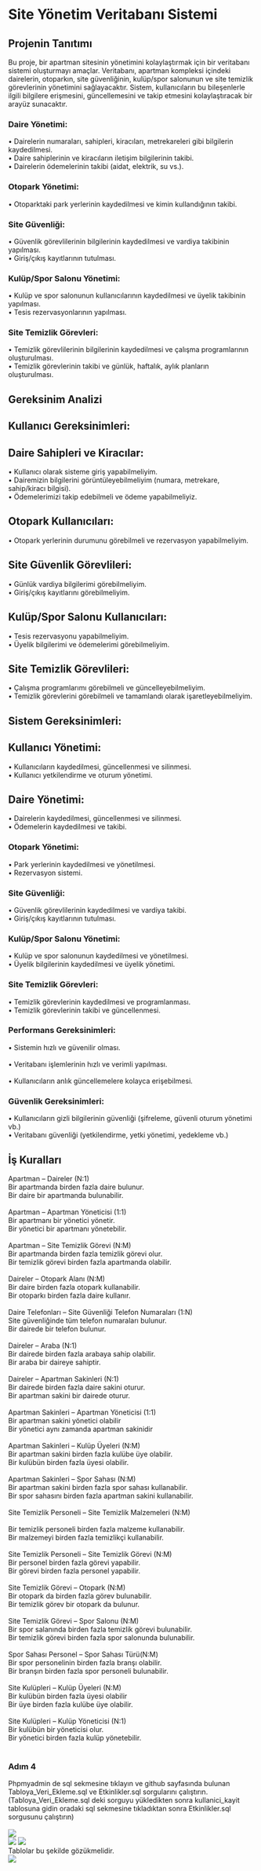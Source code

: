 # Site Yönetim Veritabanı Sistemi 
## Projenin Tanıtımı 
Bu proje, bir apartman sitesinin yönetimini kolaylaştırmak için bir veritabanı sistemi 
oluşturmayı amaçlar. Veritabanı, apartman kompleksi içindeki dairelerin, otoparkın, site 
güvenliğinin, kulüp/spor salonunun ve site temizlik görevlerinin yönetimini sağlayacaktır. 
Sistem, kullanıcıların bu bileşenlerle ilgili bilgilere erişmesini, güncellemesini ve takip 
etmesini kolaylaştıracak bir arayüz sunacaktır. 
### Daire Yönetimi: 
• Dairelerin numaraları, sahipleri, kiracıları, metrekareleri gibi bilgilerin kaydedilmesi.<br>
• Daire sahiplerinin ve kiracıların iletişim bilgilerinin takibi.<br>
• Dairelerin ödemelerinin takibi (aidat, elektrik, su vs.).<br> 
### Otopark Yönetimi: 
• Otoparktaki park yerlerinin kaydedilmesi ve kimin kullandığının takibi. 
### Site Güvenliği: 
• Güvenlik görevlilerinin bilgilerinin kaydedilmesi ve vardiya takibinin yapılması.<br>
• Giriş/çıkış kayıtlarının tutulması. <br>
### Kulüp/Spor Salonu Yönetimi: 
• Kulüp ve spor salonunun kullanıcılarının kaydedilmesi ve üyelik takibinin 
yapılması.<br>
• Tesis rezervasyonlarının yapılması.<br>
### Site Temizlik Görevleri: 
• Temizlik görevlilerinin bilgilerinin kaydedilmesi ve çalışma programlarının 
oluşturulması.<br>
• Temizlik görevlerinin takibi ve günlük, haftalık, aylık planların oluşturulması.<br>
## Gereksinim Analizi  
## Kullanıcı Gereksinimleri: 
## Daire Sahipleri ve Kiracılar: 
• Kullanıcı olarak sisteme giriş yapabilmeliyim.<br>
• Dairemizin bilgilerini görüntüleyebilmeliyim (numara, metrekare, sahip/kiracı 
bilgisi).<br> 
• Ödemelerimizi takip edebilmeli ve ödeme yapabilmeliyiz.<br>
## Otopark Kullanıcıları: 
• Otopark yerlerinin durumunu görebilmeli ve rezervasyon yapabilmeliyim.<br>
## Site Güvenlik Görevlileri: 
• Günlük vardiya bilgilerimi görebilmeliyim.<br>
• Giriş/çıkış kayıtlarını görebilmeliyim.<br>
## Kulüp/Spor Salonu Kullanıcıları: 
• Tesis rezervasyonu yapabilmeliyim.<br>
• Üyelik bilgilerimi ve ödemelerimi görebilmeliyim.<br> 
## Site Temizlik Görevlileri: 
• Çalışma programlarımı görebilmeli ve güncelleyebilmeliyim.<br>
• Temizlik görevlerini görebilmeli ve tamamlandı olarak işaretleyebilmeliyim.<br>
## Sistem Gereksinimleri: 
## Kullanıcı Yönetimi: 
• Kullanıcıların kaydedilmesi, güncellenmesi ve silinmesi.<br> 
• Kullanıcı yetkilendirme ve oturum yönetimi.<br>
## Daire Yönetimi: 
• Dairelerin kaydedilmesi, güncellenmesi ve silinmesi.<br> 
• Ödemelerin kaydedilmesi ve takibi.<br>
### Otopark Yönetimi: 
• Park yerlerinin kaydedilmesi ve yönetilmesi.<br>
• Rezervasyon sistemi.<br>
### Site Güvenliği: 
• Güvenlik görevlilerinin kaydedilmesi ve vardiya takibi.<br> 
• Giriş/çıkış kayıtlarının tutulması.<br>
### Kulüp/Spor Salonu Yönetimi: 
• Kulüp ve spor salonunun kaydedilmesi ve yönetilmesi.<br> 
• Üyelik bilgilerinin kaydedilmesi ve üyelik yönetimi.<br>
### Site Temizlik Görevleri: 
• Temizlik görevlerinin kaydedilmesi ve programlanması.<br>
• Temizlik görevlerinin takibi ve güncellenmesi.<br>
### Performans Gereksinimleri: 
• Sistemin hızlı ve güvenilir olması.<br>   
• Veritabanı işlemlerinin hızlı ve verimli yapılması.<br>  
• Kullanıcıların anlık güncellemelere kolayca erişebilmesi.<br>
### Güvenlik Gereksinimleri: 
• Kullanıcıların gizli bilgilerinin güvenliği (şifreleme, güvenli oturum yönetimi vb.) <br>
• Veritabanı güvenliği (yetkilendirme, yetki yönetimi, yedekleme vb.)<br> 
## İş Kuralları 
Apartman – Daireler (N:1)<br> 
Bir apartmanda birden fazla daire bulunur.<br>
Bir daire bir apartmanda bulunabilir.<br><br> 
Apartman – Apartman Yöneticisi (1:1)<br>
Bir apartmanı bir yönetici yönetir.<br>
Bir yönetici bir apartmanı yönetebilir.<br><br>
Apartman – Site Temizlik Görevi (N:M)<br>
Bir apartmanda birden fazla temizlik görevi olur.<br>
Bir temizlik görevi birden fazla apartmanda olabilir.<br><br>
Daireler – Otopark Alanı (N:M) <br>
Bir daire birden fazla otopark kullanabilir.<br>
Bir otoparkı birden fazla daire kullanır.<br><br> 
Daire Telefonları – Site Güvenliği Telefon Numaraları (1:N)<br>
Site güvenliğinde tüm telefon numaraları bulunur.<br>
Bir dairede bir telefon bulunur.<br><br>
Daireler – Araba (N:1)<br>
Bir dairede birden fazla arabaya sahip olabilir.<br>
Bir araba bir daireye sahiptir.<br><br>
Daireler – Apartman Sakinleri (N:1)<br>
Bir dairede birden fazla daire sakini oturur.<br>
Bir apartman sakini bir dairede oturur.<br><br>
Apartman Sakinleri – Apartman Yöneticisi (1:1)<br>
Bir apartman sakini yönetici olabilir<br>
Bir yönetici aynı zamanda apartman sakinidir <br><br>
Apartman Sakinleri – Kulüp Üyeleri (N:M)<br> 
Bir apartman sakini birden fazla kulübe üye olabilir.<br>
Bir kulübün birden fazla üyesi olabilir.<br><br>
Apartman Sakinleri – Spor Sahası (N:M)<br>
Bir apartman sakini birden fazla spor sahası kullanabilir.<br>
Bir spor sahasını birden fazla apartman sakini kullanabilir.<br><br>
Site Temizlik Personeli – Site Temizlik Malzemeleri (N:M)<br>  
Bir temizlik personeli birden fazla malzeme kullanabilir.<br>
Bir malzemeyi birden fazla temizlikçi kullanabilir.<br><br> 
Site Temizlik Personeli – Site Temizlik Görevi (N:M)<br> 
Bir personel birden fazla görevi yapabilir.<br>
Bir görevi birden fazla personel yapabilir.<br><br>
Site Temizlik Görevi – Otopark (N:M)<br>
Bir otopark da birden fazla görev bulunabilir.<br>
Bir temizlik görev bir otopark da bulunur.<br><br> 
Site Temizlik Görevi – Spor Salonu (N:M)<br>
Bir spor salanında birden fazla temizlik görevi bulunabilir.<br> 
Bir temizlik görevi birden fazla spor salonunda bulunabilir.<br><br> 
Spor Sahası Personel – Spor Sahası Türü(N:M)<br> 
Bir spor personelinin birden fazla branşı olabilir.<br> 
Bir branşın birden fazla spor personeli bulunabilir.<br><br>
Site Kulüpleri – Kulüp Üyeleri (N:M) <br>
Bir kulübün birden fazla üyesi olabilir<br>
Bir üye birden fazla kulübe üye olabilir.<br><br>
Site Kulüpleri – Kulüp Yöneticisi (N:1)<br>
Bir kulübün bir yöneticisi olur.<br>
Bir yönetici birden fazla kulüp yönetebilir.<br><br>


### Adım 4 
Phpmyadmin de sql sekmesine tıklayın ve github sayfasında bulunan Tabloya_Veri_Ekleme.sql ve Etkinlikler.sql sorgularını çalıştırın.(Tabloya_Veri_Ekleme.sql deki sorguyu yükledikten sonra kullanici_kayit tablosuna gidin oradaki sql sekmesine tıkladıktan 
sonra Etkinlikler.sql sorgusunu çalıştırın)<br>  
![](/Veri_Tabanina_Erisim/3.png)  
![](/Veri_Tabanina_Erisim/4.png)
![](/Veri_Tabanina_Erisim/2.png)<br>
Tablolar bu şekilde gözükmelidir.<br>
![](/Veri_Tabanina_Erisim/5.png)
